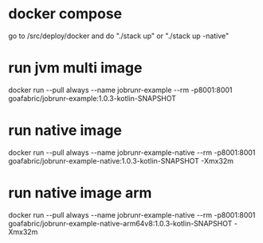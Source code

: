 # docker compose
go to /src/deploy/docker and do "./stack up" or "./stack up -native"

# run jvm multi image
docker run --pull always --name jobrunr-example --rm -p8001:8001 goafabric/jobrunr-example:1.0.3-kotlin-SNAPSHOT

# run native image
docker run --pull always --name jobrunr-example-native --rm -p8001:8001 goafabric/jobrunr-example-native:1.0.3-kotlin-SNAPSHOT -Xmx32m

# run native image arm
docker run --pull always --name jobrunr-example-native --rm -p8001:8001 goafabric/jobrunr-example-native-arm64v8:1.0.3-kotlin-SNAPSHOT -Xmx32m
